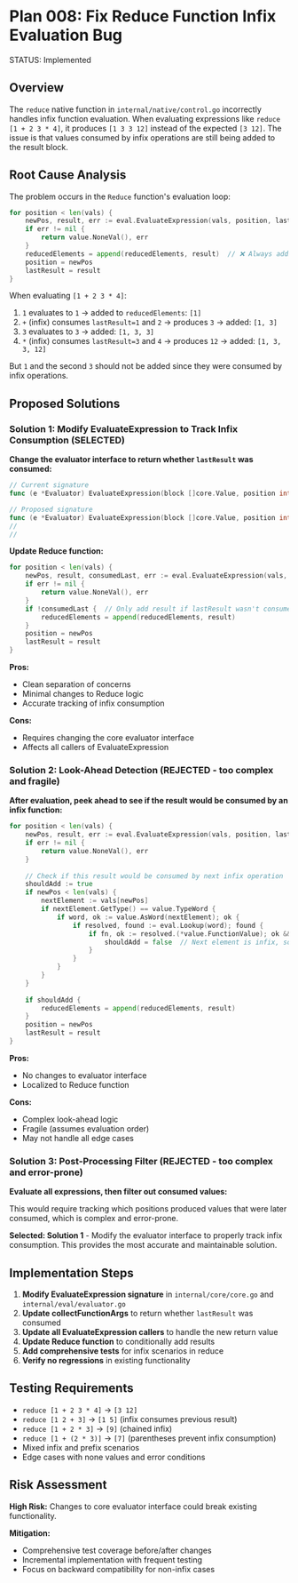 # Plan 008: Fix Reduce Function Infix Evaluation Bug

STATUS: Implemented

## Overview

The `reduce` native function in `internal/native/control.go` incorrectly handles infix function evaluation. When evaluating expressions like `reduce [1 + 2 3 * 4]`, it produces `[1 3 3 12]` instead of the expected `[3 12]`. The issue is that values consumed by infix operations are still being added to the result block.

## Root Cause Analysis

The problem occurs in the `Reduce` function's evaluation loop:

```go
for position < len(vals) {
    newPos, result, err := eval.EvaluateExpression(vals, position, lastResult)
    if err != nil {
        return value.NoneVal(), err
    }
    reducedElements = append(reducedElements, result)  // ❌ Always adds result
    position = newPos
    lastResult = result
}
```

When evaluating `[1 + 2 3 * 4]`:
1. `1` evaluates to `1` → added to `reducedElements`: `[1]`
2. `+` (infix) consumes `lastResult=1` and `2` → produces `3` → added: `[1, 3]`  
3. `3` evaluates to `3` → added: `[1, 3, 3]`
4. `*` (infix) consumes `lastResult=3` and `4` → produces `12` → added: `[1, 3, 3, 12]`

But `1` and the second `3` should not be added since they were consumed by infix operations.

## Proposed Solutions

### Solution 1: Modify EvaluateExpression to Track Infix Consumption (SELECTED)

**Change the evaluator interface to return whether `lastResult` was consumed:**

```go
// Current signature
func (e *Evaluator) EvaluateExpression(block []core.Value, position int, lastResult core.Value) (int, core.Value, error)

// Proposed signature  
func (e *Evaluator) EvaluateExpression(block []core.Value, position int, lastResult core.Value) (int, core.Value, bool, error)
//                                                                                               ^^^^^
//                                                                                               true if lastResult was consumed as infix operand
```

**Update Reduce function:**
```go
for position < len(vals) {
    newPos, result, consumedLast, err := eval.EvaluateExpression(vals, position, lastResult)
    if err != nil {
        return value.NoneVal(), err
    }
    if !consumedLast {  // Only add result if lastResult wasn't consumed
        reducedElements = append(reducedElements, result)
    }
    position = newPos
    lastResult = result
}
```

**Pros:**
- Clean separation of concerns
- Minimal changes to Reduce logic
- Accurate tracking of infix consumption

**Cons:**
- Requires changing the core evaluator interface
- Affects all callers of EvaluateExpression

### Solution 2: Look-Ahead Detection (REJECTED - too complex and fragile)

**After evaluation, peek ahead to see if the result would be consumed by an infix function:**

```go
for position < len(vals) {
    newPos, result, err := eval.EvaluateExpression(vals, position, lastResult)
    if err != nil {
        return value.NoneVal(), err
    }
    
    // Check if this result would be consumed by next infix operation
    shouldAdd := true
    if newPos < len(vals) {
        nextElement := vals[newPos]
        if nextElement.GetType() == value.TypeWord {
            if word, ok := value.AsWord(nextElement); ok {
                if resolved, found := eval.Lookup(word); found {
                    if fn, ok := resolved.(*value.FunctionValue); ok && fn.Infix {
                        shouldAdd = false  // Next element is infix, so this result will be consumed
                    }
                }
            }
        }
    }
    
    if shouldAdd {
        reducedElements = append(reducedElements, result)
    }
    position = newPos
    lastResult = result
}
```

**Pros:**
- No changes to evaluator interface
- Localized to Reduce function

**Cons:**
- Complex look-ahead logic
- Fragile (assumes evaluation order)
- May not handle all edge cases

### Solution 3: Post-Processing Filter (REJECTED - too complex and error-prone)

**Evaluate all expressions, then filter out consumed values:**

This would require tracking which positions produced values that were later consumed, which is complex and error-prone.

**Selected: Solution 1** - Modify the evaluator interface to properly track infix consumption. This provides the most accurate and maintainable solution.

## Implementation Steps

1. **Modify EvaluateExpression signature** in `internal/core/core.go` and `internal/eval/evaluator.go`
2. **Update collectFunctionArgs** to return whether `lastResult` was consumed
3. **Update all EvaluateExpression callers** to handle the new return value
4. **Update Reduce function** to conditionally add results
5. **Add comprehensive tests** for infix scenarios in reduce
6. **Verify no regressions** in existing functionality

## Testing Requirements

- `reduce [1 + 2 3 * 4]` → `[3 12]`
- `reduce [1 2 + 3]` → `[1 5]` (infix consumes previous result)
- `reduce [1 + 2 * 3]` → `[9]` (chained infix)
- `reduce [1 + (2 * 3)]` → `[7]` (parentheses prevent infix consumption)
- Mixed infix and prefix scenarios
- Edge cases with none values and error conditions

## Risk Assessment

**High Risk:** Changes to core evaluator interface could break existing functionality.

**Mitigation:**
- Comprehensive test coverage before/after changes
- Incremental implementation with frequent testing
- Focus on backward compatibility for non-infix cases
